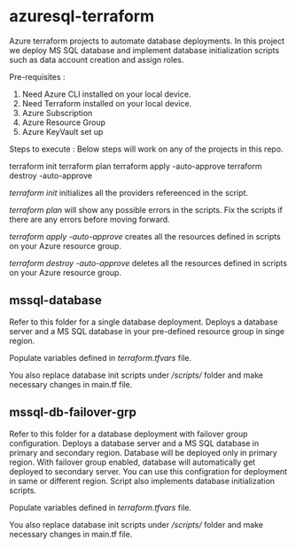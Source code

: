 # azuresql-terraform
Azure terraform projects to automate database deployments. In this project we deploy MS SQL database and implement database initialization scripts such as data account creation and assign roles.

Pre-requisites :
1. Need Azure CLI installed on your local device.
2. Need Terraform installed on your local device.
3. Azure Subscription
4. Azure Resource Group
5. Azure KeyVault set up

Steps to execute :
 Below steps will work on any of the projects in this repo.

 terraform init
 terraform plan
 terraform apply -auto-approve
 terraform destroy -auto-approve

<i>terraform init</i> initializes all the providers refereenced in the script.

<i>terraform plan</i> will show any possible errors in the scripts. Fix the scripts if there are any errors before moving forward.

<i>terraform apply -auto-approve</i> creates all the resources defined in scripts on your Azure resource group.

<i>terraform destroy -auto-approve</i> deletes all the resources defined in scripts on your Azure resource group.


## mssql-database
Refer to this folder for a single database deployment. Deploys a database server and a MS SQL database in your pre-defined resource group in singe region.

Populate variables defined in <i>terraform.tfvars</i> file.

You also replace database init scripts under */scripts/* folder and make necessary changes in main.tf file.

## mssql-db-failover-grp
Refer to this folder for a database deployment with failover group configuration. Deploys a database server and a MS SQL database in primary and secondary region. Database will be deployed only in primary region. With failover group enabled, database will automatically get deployed to secondary server. You can use this configration for deployment in same or different region. Script also implements database initialization scripts.

Populate variables defined in <i>terraform.tfvars</i> file.

You also replace database init scripts under */scripts/* folder and make necessary changes in main.tf file.

